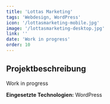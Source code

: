 ```yaml
---
title: 'Lottas Marketing'
tags: 'Webdesign, WordPress'
icon: '/lottasmarketing-mobile.jpg'
image: '/lottasmarketing-desktop.jpg'
link: ''
date: 'Work in progress'
order: 10
---
```


## Projektbeschreibung
Work in progress

**Eingesetzte Technologien:** WordPress
